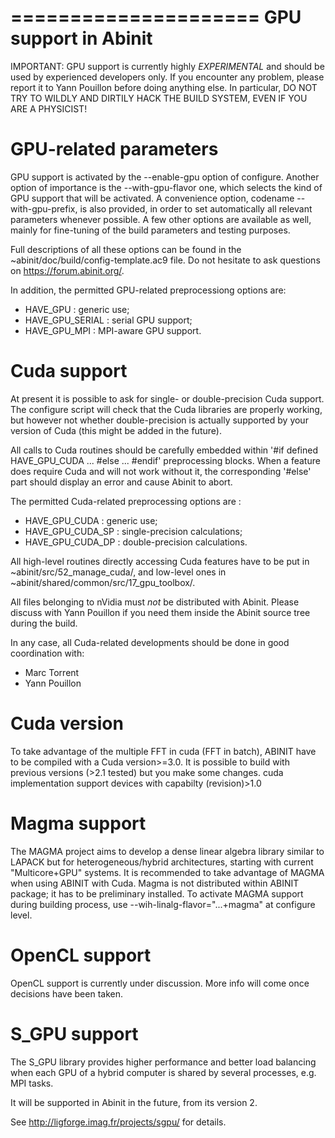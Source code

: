 =====================
GPU support in Abinit
=====================

  IMPORTANT: GPU support is currently highly *EXPERIMENTAL* and should
             be used by experienced developers only. If you encounter
             any problem, please report it to Yann Pouillon before doing
             anything else. In particular, DO NOT TRY TO WILDLY AND
             DIRTILY HACK THE BUILD SYSTEM, EVEN IF YOU ARE A PHYSICIST!


GPU-related parameters
======================

GPU support is activated by the --enable-gpu option of configure.
Another option of importance is the --with-gpu-flavor one, which selects
the kind of GPU support that will be activated. A convenience option,
codename --with-gpu-prefix, is also provided, in order to set
automatically all relevant parameters whenever possible. A few other
options are available as well, mainly for fine-tuning of the build
parameters and testing purposes.

Full descriptions of all these options can be found in the
~abinit/doc/build/config-template.ac9 file. Do not hesitate to ask
questions on https://forum.abinit.org/.

In addition, the permitted GPU-related preprocessiong options are:

  * HAVE_GPU        : generic use;
  * HAVE_GPU_SERIAL : serial GPU support;
  * HAVE_GPU_MPI    : MPI-aware GPU support.


Cuda support
============

At present it is possible to ask for single- or double-precision Cuda
support. The configure script will check that the Cuda libraries are
properly working, but however not whether double-precision is actually
supported by your version of Cuda (this might be added in the future).

All calls to Cuda routines should be carefully embedded within
'#if defined HAVE_GPU_CUDA ... #else ... #endif' preprocessing blocks.
When a feature does require Cuda and will not work without it, the
corresponding '#else' part should display an error and cause Abinit to
abort.

The permitted Cuda-related preprocessing options are :

  * HAVE_GPU_CUDA    : generic use;
  * HAVE_GPU_CUDA_SP : single-precision calculations;
  * HAVE_GPU_CUDA_DP : double-precision calculations.

All high-level routines directly accessing Cuda features have to be put
in ~abinit/src/52_manage_cuda/, and low-level ones in
~abinit/shared/common/src/17_gpu_toolbox/. 

All files belonging to nVidia must *not* be distributed with Abinit.
Please discuss with Yann Pouillon if you need them inside the Abinit
source tree during the build.

In any case, all Cuda-related developments should be done in good
coordination with:

  * Marc Torrent
  * Yann Pouillon

Cuda version
============
To take advantage of the multiple FFT in cuda (FFT in batch), ABINIT
have to be compiled with a Cuda version>=3.0.
It is possible to build with previous versions (>2.1 tested) but you
make some changes. 
cuda implementation support devices with capabilty (revision)>1.0

Magma support
=============
The MAGMA project aims to develop a dense linear algebra library similar
to LAPACK but for heterogeneous/hybrid architectures, starting
with current "Multicore+GPU" systems.
It is recommended to take advantage of MAGMA when using ABINIT with
Cuda.
Magma is not distributed within ABINIT package; it has to be preliminary
installed. To activate MAGMA support during building process, use
--wih-linalg-flavor="...+magma" at configure level.

OpenCL support
==============

OpenCL support is currently under discussion. More info will come once
decisions have been taken.


S_GPU support
=============

The S_GPU library provides higher performance and better load balancing
when each GPU of a hybrid computer is shared by several processes, e.g.
MPI tasks.

It will be supported in Abinit in the future, from its version 2.

See http://ligforge.imag.fr/projects/sgpu/ for details.

